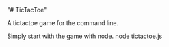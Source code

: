 "# TicTacToe"

A tictactoe game for the command line.

Simply start with the game with node.
node tictactoe.js
